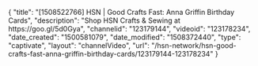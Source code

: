 {
    "title": "[1508522766] HSN | Good Crafts Fast: Anna Griffin Birthday Cards",
    "description": "Shop HSN Crafts & Sewing at https:\/\/goo.gl\/5d0Gya",
    "channelid": "123179144",
    "videoid": "123178234",
    "date_created": "1500581079",
    "date_modified": "1508372440",
    "type": "captivate",
    "layout": "channelVideo",
    "url": "\/hsn-network\/hsn-good-crafts-fast-anna-griffin-birthday-cards\/123179144-123178234"
}